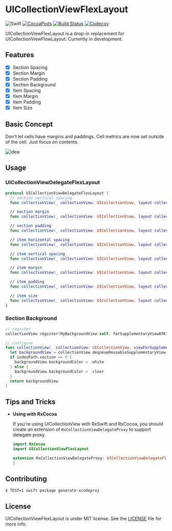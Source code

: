 # UICollectionViewFlexLayout

![Swift](https://img.shields.io/badge/Swift-3.1-orange.svg)
[![CocoaPods](http://img.shields.io/cocoapods/v/UICollectionViewFlexLayout.svg)](https://cocoapods.org/pods/UICollectionViewFlexLayout)
[![Build Status](https://travis-ci.org/devxoul/UICollectionViewFlexLayout.svg?branch=master)](https://travis-ci.org/devxoul/UICollectionViewFlexLayout)
[![Codecov](https://img.shields.io/codecov/c/github/devxoul/UICollectionViewFlexLayout.svg)](https://codecov.io/gh/devxoul/UICollectionViewFlexLayout)

UICollectionViewFlexLayout is a drop-in replacement for UICollectionViewFlowLayout. Currently in development.

## Features

* [x] Section Spacing
* [x] Section Margin
* [x] Section Padding
* [x] Section Background
* [x] Item Spacing
* [x] Item Margin
* [x] Item Padding
* [x] Item Size

## Basic Concept

Don't let cells have margins and paddings. Cell metrics are now set outside of the cell. Just focus on contents.

![idea](https://user-images.githubusercontent.com/931655/28981116-59c51f24-798b-11e7-8877-b4e7f83644d1.jpg)

## Usage

### UICollectionViewDelegateFlexLayout

```swift
protocol UICollectionViewDelegateFlexLayout {
  // section vertical spacing
  func collectionView(_ collectionView: UICollectionView, layout collectionViewLayout: UICollectionViewFlexLayout, verticalSpacingBetweenSectionAt section: Int, and nextSection: Int) -> CGFloat

  // section margin
  func collectionView(_ collectionView: UICollectionView, layout collectionViewLayout: UICollectionViewFlexLayout, marginForSectionAt section: Int) -> UIEdgeInsets

  // section padding
  func collectionView(_ collectionView: UICollectionView, layout collectionViewLayout: UICollectionViewFlexLayout, paddingForSectionAt section: Int) -> UIEdgeInsets

  // item horizontal spacing
  func collectionView(_ collectionView: UICollectionView, layout collectionViewLayout: UICollectionViewFlexLayout, horizontalSpacingBetweenItemAt indexPath: IndexPath, and nextIndexPath: IndexPath) -> CGFloat

  // item vertical spacing
  func collectionView(_ collectionView: UICollectionView, layout collectionViewLayout: UICollectionViewFlexLayout, verticalSpacingBetweenItemAt indexPath: IndexPath, and nextIndexPath: IndexPath) -> CGFloat

  // item margin
  func collectionView(_ collectionView: UICollectionView, layout collectionViewLayout: UICollectionViewFlexLayout, marginForItemAt indexPath: IndexPath) -> UIEdgeInsets

  // item padding
  func collectionView(_ collectionView: UICollectionView, layout collectionViewLayout: UICollectionViewFlexLayout, paddingForItemAt indexPath: IndexPath) -> UIEdgeInsets

  // item size
  func collectionView(_ collectionView: UICollectionView, layout collectionViewLayout: UICollectionViewFlexLayout, sizeForItemAt indexPath: IndexPath) -> CGSize
}
```

### Section Background

```swift
// register
collectionView.register(MyBackgroundView.self, forSupplementaryViewOfKind: UICollectionElementKindSectionBackground, withReuseIdentifier: "myBackgroundView")

// configure
func collectionView(_ collectionView: UICollectionView, viewForSupplementaryElementOfKind kind: String, at indexPath: IndexPath) -> UICollectionReusableView {
  let backgroundView = collectionView.dequeueReusableSupplementaryView(ofKind: UICollectionElementKindSectionBackground, withReuseIdentifier: "myBackgroundView", for: indexPath)
  if indexPath.section == 0 {
    backgroundView.backgroundColor = .white
  } else {
    backgroundView.backgroundColor = .clear
  }
  return backgroundView
}
```

## Tips and Tricks

* **Using with RxCocoa**

    If you're using UICollectionView with RxSwift and RxCocoa, you should create an extension of `RxCollectionViewDelegateProxy` to support delegate proxy.

    ```swift
    import RxCocoa
    import UICollectionViewFlexLayout

    extension RxCollectionViewDelegateProxy: UICollectionViewDelegateFlexLayout {
    }
    ```

## Contributing

```console
$ TEST=1 swift package generate-xcodeproj
```

## License

UICollectionViewFlexLayout is under MIT license. See the [LICENSE](LICENSE) file for more info.
